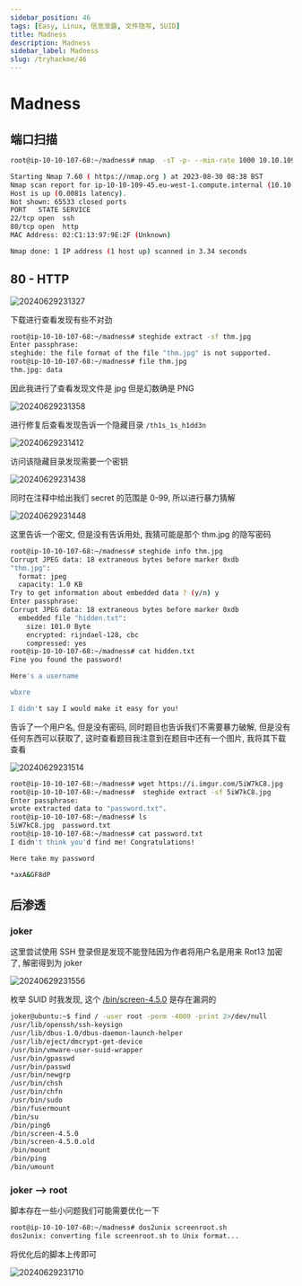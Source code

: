 ```yaml
---
sidebar_position: 46   
tags: [Easy, Linux, 信息泄露, 文件隐写, SUID]
title: Madness
description: Madness
sidebar_label: Madness
slug: /tryhackme/46
---
```

# Madness
## 端口扫描
```bash
root@ip-10-10-107-68:~/madness# nmap  -sT -p- --min-rate 1000 10.10.109.45

Starting Nmap 7.60 ( https://nmap.org ) at 2023-08-30 08:38 BST
Nmap scan report for ip-10-10-109-45.eu-west-1.compute.internal (10.10.109.45)
Host is up (0.0081s latency).
Not shown: 65533 closed ports
PORT   STATE SERVICE
22/tcp open  ssh
80/tcp open  http
MAC Address: 02:C1:13:97:9E:2F (Unknown)

Nmap done: 1 IP address (1 host up) scanned in 3.34 seconds
```
## 80 - HTTP

![20240629231327](https://raw.githubusercontent.com/Guardian-JTZ/Image/main/img/20240629231327.png)

下载进行查看发现有些不对劲

```bash
root@ip-10-10-107-68:~/madness# steghide extract -sf thm.jpg 
Enter passphrase: 
steghide: the file format of the file "thm.jpg" is not supported.
root@ip-10-10-107-68:~/madness# file thm.jpg 
thm.jpg: data
```

因此我进行了查看发现文件是 jpg 但是幻数确是 PNG

![20240629231358](https://raw.githubusercontent.com/Guardian-JTZ/Image/main/img/20240629231358.png)

进行修复后查看发现告诉一个隐藏目录 `/th1s_1s_h1dd3n`

<div style={{textAlign:'center'}}>
  
![20240629231412](https://raw.githubusercontent.com/Guardian-JTZ/Image/main/img/20240629231412.png)

</div>

访问该隐藏目录发现需要一个密钥

![20240629231438](https://raw.githubusercontent.com/Guardian-JTZ/Image/main/img/20240629231438.png)

同时在注释中给出我们 secret 的范围是 0-99, 所以进行暴力猜解

![20240629231448](https://raw.githubusercontent.com/Guardian-JTZ/Image/main/img/20240629231448.png)

这里告诉一个密文, 但是没有告诉用处, 我猜可能是那个 thm.jpg 的隐写密码

```bash
root@ip-10-10-107-68:~/madness# steghide info thm.jpg
Corrupt JPEG data: 18 extraneous bytes before marker 0xdb
"thm.jpg":
  format: jpeg
  capacity: 1.0 KB
Try to get information about embedded data ? (y/n) y
Enter passphrase: 
Corrupt JPEG data: 18 extraneous bytes before marker 0xdb
  embedded file "hidden.txt":
    size: 101.0 Byte
    encrypted: rijndael-128, cbc
    compressed: yes
root@ip-10-10-107-68:~/madness# cat hidden.txt 
Fine you found the password! 

Here's a username 

wbxre

I didn't say I would make it easy for you!
```

告诉了一个用户名, 但是没有密码, 同时题目也告诉我们不需要暴力破解, 但是没有任何东西可以获取了, 这时查看题目我注意到在题目中还有一个图片, 我将其下载查看

![20240629231514](https://raw.githubusercontent.com/Guardian-JTZ/Image/main/img/20240629231514.png)

```bash
root@ip-10-10-107-68:~/madness# wget https://i.imgur.com/5iW7kC8.jpg
root@ip-10-10-107-68:~/madness#  steghide extract -sf 5iW7kC8.jpg 
Enter passphrase: 
wrote extracted data to "password.txt".
root@ip-10-10-107-68:~/madness# ls
5iW7kC8.jpg  password.txt
root@ip-10-10-107-68:~/madness# cat password.txt 
I didn't think you'd find me! Congratulations!

Here take my password

*axA&GF8dP
```

## 后渗透
### joker
这里尝试使用 SSH 登录但是发现不能登陆因为作者将用户名是用来 Rot13 加密了, 解密得到为 joker

![20240629231556](https://raw.githubusercontent.com/Guardian-JTZ/Image/main/img/20240629231556.png)

枚举 SUID 时我发现, 这个 [/bin/screen-4.5.0](https://www.exploit-db.com/exploits/41154) 是存在漏洞的 

```bash
joker@ubuntu:~$ find / -user root -perm -4000 -print 2>/dev/null
/usr/lib/openssh/ssh-keysign
/usr/lib/dbus-1.0/dbus-daemon-launch-helper
/usr/lib/eject/dmcrypt-get-device
/usr/bin/vmware-user-suid-wrapper
/usr/bin/gpasswd
/usr/bin/passwd
/usr/bin/newgrp
/usr/bin/chsh
/usr/bin/chfn
/usr/bin/sudo
/bin/fusermount
/bin/su
/bin/ping6
/bin/screen-4.5.0
/bin/screen-4.5.0.old
/bin/mount
/bin/ping
/bin/umount
```

### joker --> root
脚本存在一些小问题我们可能需要优化一下

```bash
root@ip-10-10-107-68:~/madness# dos2unix screenroot.sh 
dos2unix: converting file screenroot.sh to Unix format...
```

将优化后的脚本上传即可

![20240629231710](https://raw.githubusercontent.com/Guardian-JTZ/Image/main/img/20240629231710.png)